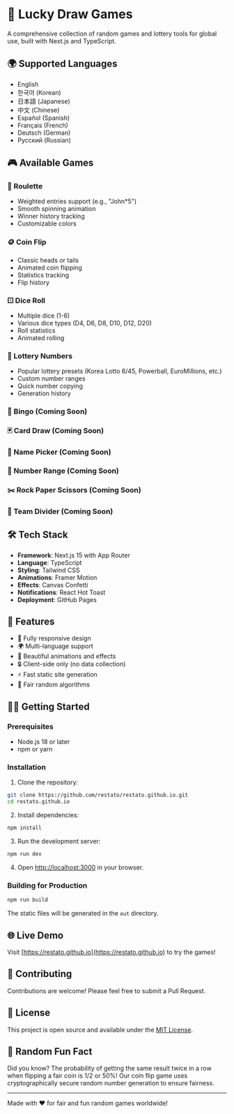 # 🎯 Lucky Draw Games

A comprehensive collection of random games and lottery tools for global use, built with Next.js and TypeScript.

## 🌍 Supported Languages

- English
- 한국어 (Korean)
- 日本語 (Japanese)
- 中文 (Chinese)
- Español (Spanish)
- Français (French)
- Deutsch (German)
- Русский (Russian)

## 🎮 Available Games

### 🎲 Roulette
- Weighted entries support (e.g., "John*5")
- Smooth spinning animation
- Winner history tracking
- Customizable colors

### 🪙 Coin Flip
- Classic heads or tails
- Animated coin flipping
- Statistics tracking
- Flip history

### ⚀ Dice Roll
- Multiple dice (1-6)
- Various dice types (D4, D6, D8, D10, D12, D20)
- Roll statistics
- Animated rolling

### 🎫 Lottery Numbers
- Popular lottery presets (Korea Lotto 6/45, Powerball, EuroMillions, etc.)
- Custom number ranges
- Quick number copying
- Generation history

### 🎯 Bingo (Coming Soon)
### 🃏 Card Draw (Coming Soon)
### 📝 Name Picker (Coming Soon)
### 🔢 Number Range (Coming Soon)
### ✂️ Rock Paper Scissors (Coming Soon)
### 👥 Team Divider (Coming Soon)

## 🛠 Tech Stack

- **Framework**: Next.js 15 with App Router
- **Language**: TypeScript
- **Styling**: Tailwind CSS
- **Animations**: Framer Motion
- **Effects**: Canvas Confetti
- **Notifications**: React Hot Toast
- **Deployment**: GitHub Pages

## 🚀 Features

- 📱 Fully responsive design
- 🌍 Multi-language support
- 🎨 Beautiful animations and effects
- 🔒 Client-side only (no data collection)
- ⚡ Fast static site generation
- 🎯 Fair random algorithms

## 🏃‍♂️ Getting Started

### Prerequisites
- Node.js 18 or later
- npm or yarn

### Installation

1. Clone the repository:
```bash
git clone https://github.com/restato/restato.github.io.git
cd restato.github.io
```

2. Install dependencies:
```bash
npm install
```

3. Run the development server:
```bash
npm run dev
```

4. Open [http://localhost:3000](http://localhost:3000) in your browser.

### Building for Production

```bash
npm run build
```

The static files will be generated in the `out` directory.

## 🌐 Live Demo

Visit [https://restato.github.io](https://restato.github.io) to try the games!

## 🤝 Contributing

Contributions are welcome! Please feel free to submit a Pull Request.

## 📄 License

This project is open source and available under the [MIT License](LICENSE).

## 🎲 Random Fun Fact

Did you know? The probability of getting the same result twice in a row when flipping a fair coin is 1/2 or 50%! Our coin flip game uses cryptographically secure random number generation to ensure fairness.

---

Made with ❤️ for fair and fun random games worldwide!
